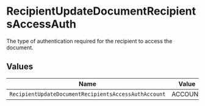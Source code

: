# RecipientUpdateDocumentRecipientsAccessAuth

The type of authentication required for the recipient to access the document.


## Values

| Name                                                 | Value                                                |
| ---------------------------------------------------- | ---------------------------------------------------- |
| `RecipientUpdateDocumentRecipientsAccessAuthAccount` | ACCOUNT                                              |